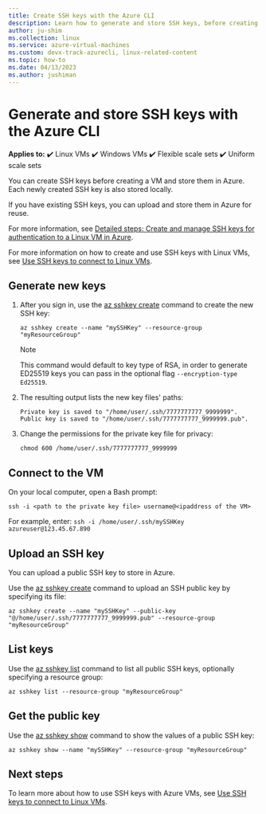 ```yaml
---
title: Create SSH keys with the Azure CLI
description: Learn how to generate and store SSH keys, before creating a VM, with the Azure CLI for connecting to Linux VMs.
author: ju-shim
ms.collection: linux
ms.service: azure-virtual-machines
ms.custom: devx-track-azurecli, linux-related-content
ms.topic: how-to
ms.date: 04/13/2023
ms.author: jushiman
---
```


# Generate and store SSH keys with the Azure CLI

**Applies to:** :heavy_check_mark: Linux VMs :heavy_check_mark: Windows VMs :heavy_check_mark: Flexible scale sets :heavy_check_mark: Uniform scale sets

You can create SSH keys before creating a VM and store them in Azure. Each newly created SSH key is also stored locally.

If you have existing SSH keys, you can upload and store them in Azure for reuse.

For more information, see [Detailed steps: Create and manage SSH keys for authentication to a Linux VM in Azure](./linux/create-ssh-keys-detailed.md).

For more information on how to create and use SSH keys with Linux VMs, see [Use SSH keys to connect to Linux VMs](./linux/ssh-from-windows.md).

## Generate new keys

1. After you sign in, use the [az sshkey create](/cli/azure/sshkey#az-sshkey-create) command to create the new SSH key:

    ```azurecli
    az sshkey create --name "mySSHKey" --resource-group "myResourceGroup"
   ```

    > [!NOTE]
    > This command would default to key type of RSA, in order to generate ED25519 keys you can pass in the optional flag `--encryption-type Ed25519`.


1. The resulting output lists the new key files' paths:

    ```azurecli
    Private key is saved to "/home/user/.ssh/7777777777_9999999".
    Public key is saved to "/home/user/.ssh/7777777777_9999999.pub".
   ```

1. Change the permissions for the private key file for privacy:

    ```azurecli
    chmod 600 /home/user/.ssh/7777777777_9999999
    ```

## Connect to the VM

On your local computer, open a Bash prompt:

```azurecli
ssh -i <path to the private key file> username@<ipaddress of the VM>
```

For example, enter: `ssh -i /home/user/.ssh/mySSHKey azureuser@123.45.67.890`

## Upload an SSH key

You can upload a public SSH key to store in Azure.

Use the [az sshkey create](/cli/azure/sshkey#az-sshkey-create) command to upload an SSH public key by specifying its file:

```azurecli
az sshkey create --name "mySSHKey" --public-key "@/home/user/.ssh/7777777777_9999999.pub" --resource-group "myResourceGroup"
```

## List keys

Use the [az sshkey list](/cli/azure/sshkey#az-sshkey-list) command to list all public SSH keys, optionally specifying a resource group:

```azurecli
az sshkey list --resource-group "myResourceGroup"
```

## Get the public key

Use the [az sshkey show](/cli/azure/sshkey#az-sshkey-show) command to show the values of a public SSH key:

```azurecli
az sshkey show --name "mySSHKey" --resource-group "myResourceGroup"
```

## Next steps

To learn more about how to use SSH keys with Azure VMs, see [Use SSH keys to connect to Linux VMs](./linux/ssh-from-windows.md).
